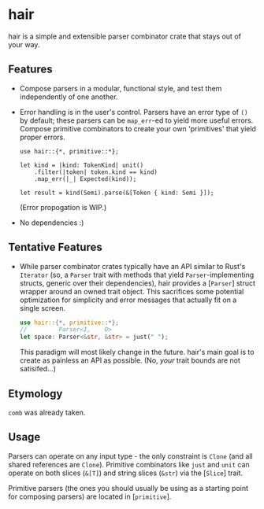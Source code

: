 # hair

hair is a simple and extensible parser combinator crate that stays out of your way.

## Features

 - Compose parsers in a modular, functional style, and test them independently of one another.

 - Error handling is in the user's control. Parsers have an error type
   of `()` by default; these parsers can be `map_err`-ed to yield more useful
   errors. Compose primitive combinators to create your own 'primitives' that
   yield proper errors.

   ```rust,ignore
   use hair::{*, primitive::*};
  
   let kind = |kind: TokenKind| unit()
       .filter(|token| token.kind == kind)
       .map_err(|_| Expected(kind));

   let result = kind(Semi).parse(&[Token { kind: Semi }]);
   ````

   (Error propogation is WIP.)

 - No dependencies :)

## Tentative Features

 - While parser combinator crates typically have an API similar to
   Rust's `Iterator` (so, a `Parser` trait with methods that yield
   `Parser`-implementing structs, generic over their dependencies), hair
   provides a [`Parser`] struct wrapper around an owned trait object. This
   sacrifices some potential optimization for simplicity and error messages that
   actually fit on a single screen.

   ```rust
   use hair::{*, primitive::*};
   //         Parser<I,    O>
   let space: Parser<&str, &str> = just(" ");
   ```

   This paradigm will most likely change in the future. hair's main goal is
   to create as painless an API as possible. (No, *your* trait bounds are not
   satisifed...)

## Etymology

`comb` was already taken.

## Usage

Parsers can operate on any input type - the only constraint is `Clone` (and all
shared references are `Clone`). Primitive combinators like `just` and `unit`
can operate on both slices (`&[T]`) and string slices (`&str`) via the [`Slice`]
trait.

Primitive parsers (the ones you should usually be using as a starting point for
composing parsers) are located in [`primitive`].
